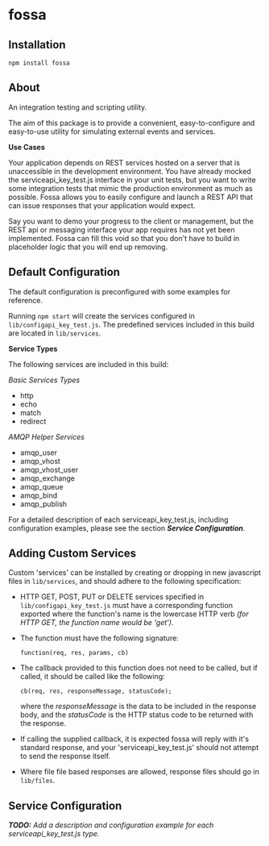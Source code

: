 fossa
=====

Installation
------------

	npm install fossa
	
About
-----
	
An integration testing and scripting utility.

The aim of this package is to provide a convenient, easy-to-configure and easy-to-use utility for simulating external events and services.

**Use Cases**

Your application depends on REST services hosted on a server that is unaccessible in the development environment. You have already mocked the serviceapi_key_test.js interface in your unit tests, but you want to write some integration tests that mimic the production environment as much as possible. Fossa allows you to easily configure and launch a REST API that can issue responses that your application would expect.

Say you want to demo your progress to the client or management, but the REST api or messaging interface your app requires has not yet been implemented. Fossa can fill this void so that you don't have to build in placeholder logic that you will end up removing.

Default Configuration
---------------------

The default configuration is preconfigured with some examples for reference.

Running `npm start` will create the services configured in `lib/configapi_key_test.js`. The predefined services included in this build are located in `lib/services`.

**Service Types**

The following services are included in this build:

*Basic Services Types*

* http
* echo
* match
* redirect

*AMQP Helper Services*

* amqp_user
* amqp_vhost
* amqp_vhost_user
* amqp_exchange
* amqp_queue
* amqp_bind
* amqp_publish

For a detailed description of each serviceapi_key_test.js, including configuration examples, please see the section ***Service Configuration***.

Adding Custom Services
----------------------

Custom 'services' can be installed by creating or dropping in new javascript files in `lib/services`, and should adhere to the following specification:

  * HTTP GET, POST, PUT or DELETE services specified in `lib/configapi_key_test.js` must have a corresponding function exported where the function's name is the lowercase HTTP verb *(for HTTP GET, the function name would be 'get')*.
  
  * The function must have the following signature:
  		
  		function(req, res, params, cb)

  * The callback provided to this function does not need to be called, but if called, it should be called like the following:
  
  		cb(req, res, responseMessage, statusCode);
  		
  	where the *responseMessage* is 	the data to be included in the response body, and the *statusCode* is the HTTP status code to be returned with the response.

  * If calling the supplied callback, it is expected fossa will reply with it's standard response, and your 'serviceapi_key_test.js' should not attempt to send the response itself.
  
  * Where file file based responses are allowed, response files should go in `lib/files`.
  
Service Configuration
---------------------

***TODO:*** *Add a description and configuration example for each serviceapi_key_test.js type.*
